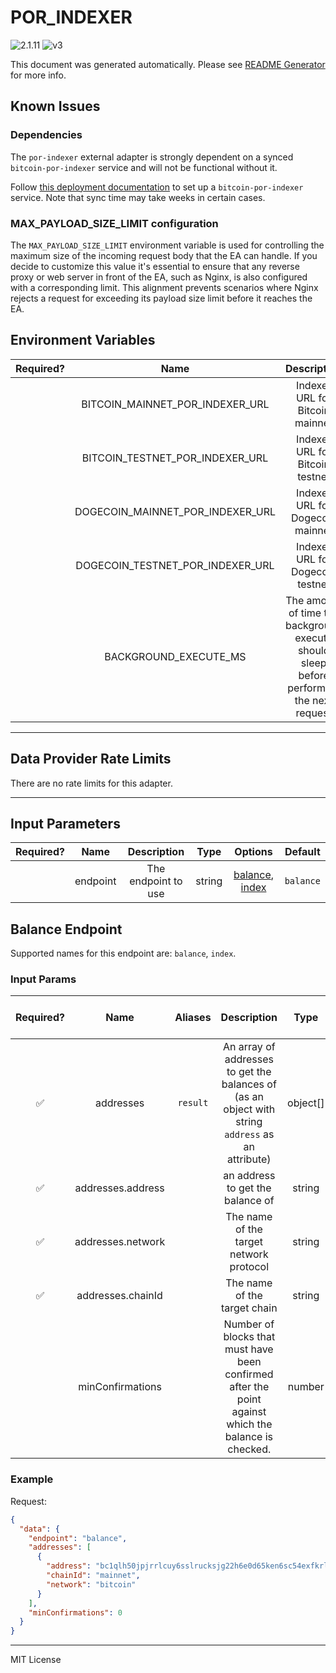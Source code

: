 # POR_INDEXER

![2.1.11](https://img.shields.io/github/package-json/v/smartcontractkit/external-adapters-js?filename=packages/sources/por-indexer/package.json) ![v3](https://img.shields.io/badge/framework%20version-v3-blueviolet)

This document was generated automatically. Please see [README Generator](../../scripts#readme-generator) for more info.

## Known Issues

### Dependencies

The `por-indexer` external adapter is strongly dependent on a synced `bitcoin-por-indexer` service and will not be functional without it.

Follow [this deployment documentation](https://chainlink.notion.site/Bitcoin-Proof-of-Reserves-v2-e670b124e429466bbb31988c6836a9da) to set up a `bitcoin-por-indexer` service. Note that sync time may take weeks in certain cases.

### MAX_PAYLOAD_SIZE_LIMIT configuration

The `MAX_PAYLOAD_SIZE_LIMIT` environment variable is used for controlling the maximum size of the incoming request body that the EA can handle. If you decide to customize this value it's essential to ensure that any reverse proxy or web server in front of the EA, such as Nginx, is also configured with a corresponding limit. This alignment prevents scenarios where Nginx rejects a request for exceeding its payload size limit before it reaches the EA.

## Environment Variables

| Required? |               Name               |                                        Description                                        |  Type  | Options | Default |
| :-------: | :------------------------------: | :---------------------------------------------------------------------------------------: | :----: | :-----: | :-----: |
|           | BITCOIN_MAINNET_POR_INDEXER_URL  |                              Indexer URL for Bitcoin mainnet                              | string |         |   ``    |
|           | BITCOIN_TESTNET_POR_INDEXER_URL  |                              Indexer URL for Bitcoin testnet                              | string |         |   ``    |
|           | DOGECOIN_MAINNET_POR_INDEXER_URL |                             Indexer URL for Dogecoin mainnet                              | string |         |   ``    |
|           | DOGECOIN_TESTNET_POR_INDEXER_URL |                             Indexer URL for Dogecoin testnet                              | string |         |   ``    |
|           |      BACKGROUND_EXECUTE_MS       | The amount of time the background execute should sleep before performing the next request | number |         | `10000` |

---

## Data Provider Rate Limits

There are no rate limits for this adapter.

---

## Input Parameters

| Required? |   Name   |     Description     |  Type  |                         Options                          |  Default  |
| :-------: | :------: | :-----------------: | :----: | :------------------------------------------------------: | :-------: |
|           | endpoint | The endpoint to use | string | [balance](#balance-endpoint), [index](#balance-endpoint) | `balance` |

## Balance Endpoint

Supported names for this endpoint are: `balance`, `index`.

### Input Params

| Required? |       Name        | Aliases  |                                             Description                                              |   Type   |        Options        | Default | Depends On | Not Valid With |
| :-------: | :---------------: | :------: | :--------------------------------------------------------------------------------------------------: | :------: | :-------------------: | :-----: | :--------: | :------------: |
|    ✅     |     addresses     | `result` |  An array of addresses to get the balances of (as an object with string `address` as an attribute)   | object[] |                       |         |            |                |
|    ✅     | addresses.address |          |                                   an address to get the balance of                                   |  string  |                       |         |            |                |
|    ✅     | addresses.network |          |                               The name of the target network protocol                                |  string  | `bitcoin`, `dogecoin` |         |            |                |
|    ✅     | addresses.chainId |          |                                     The name of the target chain                                     |  string  | `mainnet`, `testnet`  |         |            |                |
|           | minConfirmations  |          | Number of blocks that must have been confirmed after the point against which the balance is checked. |  number  |                       |         |            |                |

### Example

Request:

```json
{
  "data": {
    "endpoint": "balance",
    "addresses": [
      {
        "address": "bc1qlh50jpjrrlcuy6sslrucksjg22h6e0d65ken6sc54exfkrln932snwg523",
        "chainId": "mainnet",
        "network": "bitcoin"
      }
    ],
    "minConfirmations": 0
  }
}
```

---

MIT License
